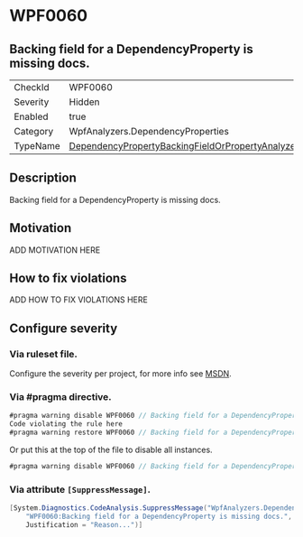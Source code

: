 # WPF0060
## Backing field for a DependencyProperty is missing docs.

<!-- start generated table -->
<table>
<tr>
  <td>CheckId</td>
  <td>WPF0060</td>
</tr>
<tr>
  <td>Severity</td>
  <td>Hidden</td>
</tr>
<tr>
  <td>Enabled</td>
  <td>true</td>
</tr>
<tr>
  <td>Category</td>
  <td>WpfAnalyzers.DependencyProperties</td>
</tr>
<tr>
  <td>TypeName</td>
  <td><a href="https://github.com/DotNetAnalyzers/WpfAnalyzers/blob/master/WpfAnalyzers.Analyzers/DependencyPropertyBackingFieldOrPropertyAnalyzer.cs">DependencyPropertyBackingFieldOrPropertyAnalyzer</a></td>
</tr>
</table>
<!-- end generated table -->

## Description

Backing field for a DependencyProperty is missing docs.

## Motivation

ADD MOTIVATION HERE

## How to fix violations

ADD HOW TO FIX VIOLATIONS HERE

<!-- start generated config severity -->
## Configure severity

### Via ruleset file.

Configure the severity per project, for more info see [MSDN](https://msdn.microsoft.com/en-us/library/dd264949.aspx).

### Via #pragma directive.
```C#
#pragma warning disable WPF0060 // Backing field for a DependencyProperty is missing docs.
Code violating the rule here
#pragma warning restore WPF0060 // Backing field for a DependencyProperty is missing docs.
```

Or put this at the top of the file to disable all instances.
```C#
#pragma warning disable WPF0060 // Backing field for a DependencyProperty is missing docs.
```

### Via attribute `[SuppressMessage]`.

```C#
[System.Diagnostics.CodeAnalysis.SuppressMessage("WpfAnalyzers.DependencyProperties", 
    "WPF0060:Backing field for a DependencyProperty is missing docs.", 
    Justification = "Reason...")]
```
<!-- end generated config severity -->